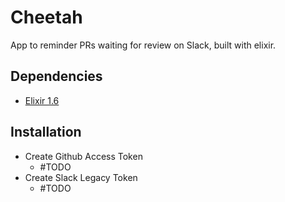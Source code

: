 # Cheetah

App to reminder PRs waiting for review on Slack, built with elixir.

## Dependencies
  - [Elixir 1.6](https://elixir-lang.org/)


## Installation
  - Create Github Access Token
    - #TODO
  - Create Slack Legacy Token
    - #TODO
